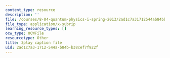 ```yaml
---
content_type: resource
description: ''
file: /courses/8-04-quantum-physics-i-spring-2013/2ad1c7a31712544ab84bb38cef7f922f_mLe8YCnUed4.vtt
file_type: application/x-subrip
learning_resource_types: []
ocw_type: OCWFile
resourcetype: Other
title: 3play caption file
uid: 2ad1c7a3-1712-544a-b84b-b38cef7f922f
---
```

